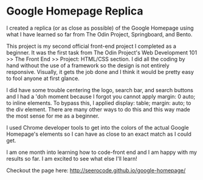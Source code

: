 # Google Homepage Replica
I created a replica (or as close as possible) of the Google Homepage using what I have learned so far from The Odin Project, Springboard, and Bento.

This project is my second official front-end project I completed as a beginner. It was the first task from The Odin Project's Web Development 101 >> The Front End >> Project: HTML/CSS section. I did all the coding by hand without the use of a framework so the design is not entirely responsive. Visually, it gets the job done and I think it would be pretty easy to fool anyone at first glance.

I did have some trouble centering the logo, search bar, and search buttons and I had a 'doh moment because I forgot you cannot apply margin: 0 auto; to inline elements. To bypass this, I applied display: table; margin: auto; to the div element. There are many other ways to do this and this way made the most sense for me as a beginner.

I used Chrome developer tools to get into the colors of the actual Google Homepage's elements so I can have as close to an exact match as I could get.

I am one month into learning how to code-front end and I am happy with my results so far. I am excited to see what else I'll learn!

Checkout the page here: http://seerocode.github.io/google-homepage/
